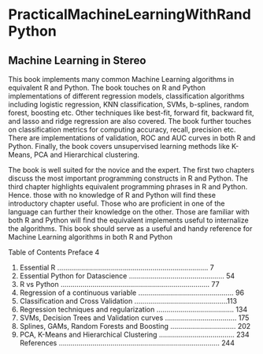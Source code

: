 # PracticalMachineLearningWithRandPython
## Machine Learning in Stereo

This book implements many common Machine Learning algorithms in equivalent R and Python. The book touches on R and 
Python implementations of different regression models, classification algorithms including logistic regression, 
KNN classification, SVMs, b-splines, random forest, boosting etc. Other techniques like best-fit, forward fit, 
backward fit, and lasso and ridge regression are also covered. The book further touches on classification metrics for 
computing accuracy, recall, precision etc.  There are implementations of validation, ROC and AUC curves in both R and 
Python. Finally, the book covers unsupervised learning methods like K-Means, PCA and Hierarchical clustering.

The book is well suited for the novice and the expert. The first two chapters discuss the most important programming 
constructs in R and Python. The third chapter highlights equivalent programming phrases in R and Python. 
Hence. those with no knowledge of R and Python will find these introductory chapter useful. Those who are proficient 
in one of the language can further their knowledge on the other. Those are familiar with both R and Python will find the
equivalent implements useful to internalize the algorithms. This book should serve as a useful and handy reference for 
Machine Learning algorithms in both R and Python

Table of Contents
Preface 4
1.	Essential R ………………………………………………………………….  7
2.	Essential Python for Datascience  …………………………………………  54
3.	R vs Python ………………………………………………………………... 77
4.	Regression of a continuous variable ………………………………………... 96
5.	Classification and Cross Validation  ………………………………………..113
6.	Regression techniques and regularization  ………………………………… 134
7.	SVMs, Decision Trees and Validation curves  ……………………………... 175
8.	Splines, GAMs, Random Forests and Boosting …………………………… 202
9.	PCA, K-Means and Hierarchical Clustering ……………………………….. 234
References ……………………………………………………………………… 244


